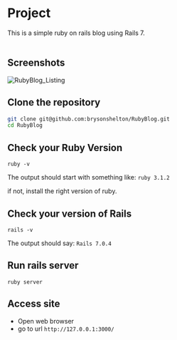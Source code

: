 # Project

This is a simple ruby on rails blog using Rails 7.
<br/><br/>
## Screenshots
![RubyBlog_Listing](https://user-images.githubusercontent.com/22489008/230257181-928c36f6-c1d3-4dc4-bc8e-93e6f27161b5.png)

## Clone the repository

```bash
git clone git@github.com:brysonshelton/RubyBlog.git
cd RubyBlog
```
## Check your Ruby Version
```
ruby -v
```
The output should start with something like: `ruby 3.1.2`

if not, install the right version of ruby.

## Check your version of Rails

```
rails -v
```
The output should say: `Rails 7.0.4`

## Run rails server
```
ruby server
```

## Access site
- Open web browser
- go to url `http://127.0.0.1:3000/`
